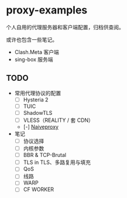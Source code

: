 # proxy-examples

个人自用的代理服务器和客户端配置，归档供查阅。

或许也包含一些笔记。

- Clash.Meta 客户端
- sing-box 服务端

## TODO

- 常用代理协议的配置
  - [ ] Hysteria 2
  - [ ] TUIC
  - [ ] ShadowTLS
  - [ ] VLESS（REALITY / 套 CDN）
  - [-] [Naiveproxy](./docs/protocols/naiveproxy.md)
- 笔记
  - [ ] 协议选择
  - [ ] 内核参数
  - [ ] BBR & TCP-Brutal
  - [ ] TLS in TLS、多路复用与填充
  - [ ] QoS
  - [ ] 线路
  - [ ] WARP
  - [ ] CF WORKER